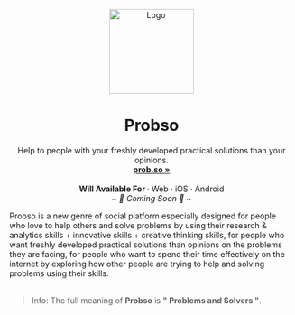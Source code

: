 <p align="center">
  <a href="#">
    
  </a>
  <p align="center">
   <img width="150" height="150" src="https://us-east-1.tixte.net/uploads/share.tixte.co/probso_logo-only.png" alt="Logo">
  </p>
  <h1 align="center"><b>Probso</b></h1>
  <p align="center">
  Help to people with your freshly developed practical solutions than your opinions.
    <br />
    <a href="https://prob.so"><strong>prob.so »</strong></a>
    <br />
    <br />
    <b>Will Available For </b>
    ·
    Web
    ·
    iOS
    ·
    Android
    <br />
    <i>~ 🎉 Coming Soon 🎉 ~</i>
  </p>
</p>
Probso is a new genre of social platform especially designed for people who love to help others and solve problems by using their research & analytics skills + innovative skills + creative thinking skills, for people who want freshly developed practical solutions than opinions on the problems they are facing, for people who want to spend their time effectively on the internet by exploring how other people are trying to help and solving problems using their skills.

<br/>
<br/>

> Info: The full meaning of <b>Probso</b> is <b>" Problems and Solvers "</b>.

<br/>
<br/>


